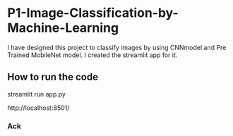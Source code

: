 # P1-Image-Classification-by-Machine-Learning

I have designed this project to classify images by using CNNmodel and Pre Trained MobileNet model. I created the streamlit app for it.


## How to run the code
streamlit run app.py

http://localhost:8501/



### Ack
